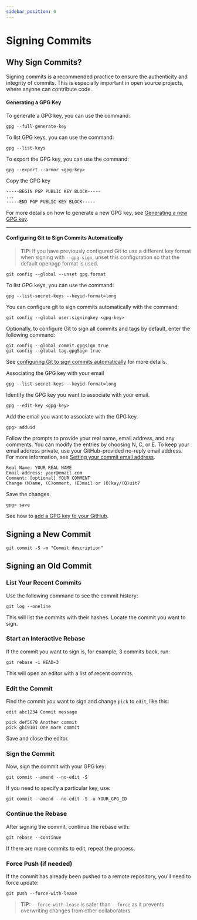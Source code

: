 ```yaml
---
sidebar_position: 0
---
```


# Signing Commits

## Why Sign Commits?

Signing commits is a recommended practice to ensure the authenticity and integrity of commits. This is especially important in open source projects, where anyone can contribute code.

#### Generating a GPG Key

To generate a GPG key, you can use the command:

```
gpg --full-generate-key
```

To list GPG keys, you can use the command:

```
gpg --list-keys
```

To export the GPG key, you can use the command:

```
gpg --export --armor <gpg-key>
```

Copy the GPG key

```
-----BEGIN PGP PUBLIC KEY BLOCK-----
...
-----END PGP PUBLIC KEY BLOCK-----
```

For more details on how to generate a new GPG key, see [Generating a new GPG key](https://docs.github.com/en/authentication/managing-commit-signature-verification/generating-a-new-gpg-key).

---

#### Configuring Git to Sign Commits Automatically

> **TIP:** If you have previously configured Git to use a different key format when signing with `--gpg-sign`, unset this configuration so that the default openpgp format is used.

```
git config --global --unset gpg.format
```

To list GPG keys, you can use the command:

```
gpg --list-secret-keys --keyid-format=long
```

You can configure git to sign commits automatically with the command:

```
git config --global user.signingkey <gpg-key>
```

Optionally, to configure Git to sign all commits and tags by default, enter the following command:

```
git config --global commit.gpgsign true
git config --global tag.gpgSign true
```

See [configuring Git to sign commits automatically](https://docs.github.com/en/authentication/managing-commit-signature-verification/signing-commits) for more details.

Associating the GPG key with your email

```
gpg --list-secret-keys --keyid-format=long
```

Identify the GPG key you want to associate with your email.

```
gpg --edit-key <gpg-key>
```

Add the email you want to associate with the GPG key.

```
gpg> adduid
```

Follow the prompts to provide your real name, email address, and any comments. You can modify the entries by choosing N, C, or E. To keep your email address private, use your GitHub-provided no-reply email address. For more information, see [Setting your commit email address](https://docs.github.com/en/account-and-profile/setting-up-and-managing-your-personal-account-on-github/managing-email-preferences/setting-your-commit-email-address).

```
Real Name: YOUR REAL NAME
Email address: your@email.com
Comment: [optional] YOUR COMMENT
Change (N)ame, (C)omment, (E)mail or (O)kay/(Q)uit?
```

Save the changes.

```
gpg> save
```

See how to [add a GPG key to your GitHub](https://docs.github.com/en/authentication/managing-commit-signature-verification/adding-a-gpg-key-to-your-github-account).


## Signing a New Commit

```
git commit -S -m "Commit description"
```

## Signing an Old Commit

### List Your Recent Commits

Use the following command to see the commit history:

```
git log --oneline
```

This will list the commits with their hashes. Locate the commit you want to sign.

### Start an Interactive Rebase

If the commit you want to sign is, for example, 3 commits back, run:

```
git rebase -i HEAD~3
```

This will open an editor with a list of recent commits.

### Edit the Commit

Find the commit you want to sign and change `pick` to `edit`, like this:

```
edit abc1234 Commit message

pick def5678 Another commit
pick ghi9101 One more commit
```

Save and close the editor.

### Sign the Commit

Now, sign the commit with your GPG key:

```
git commit --amend --no-edit -S
```

If you need to specify a particular key, use:

```
git commit --amend --no-edit -S -u YOUR_GPG_ID
```

### Continue the Rebase

After signing the commit, continue the rebase with:

```
git rebase --continue
```

If there are more commits to edit, repeat the process.

### Force Push (if needed)

If the commit has already been pushed to a remote repository, you'll need to force update:

```
git push --force-with-lease
```

> **TIP:** `--force-with-lease` is safer than `--force` as it prevents overwriting changes from other collaborators.